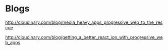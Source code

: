 #  Blogs

http://cloudinary.com/blog/media_heavy_apps_progressive_web_to_the_rescue

http://cloudinary.com/blog/getting_a_better_react_ion_with_progressive_web_apps
